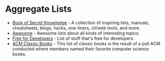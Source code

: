 # Aggregate Lists

- [Book of Secret Knowledge](https://github.com/trimstray/the-book-of-secret-knowledge) - A collection of inspiring lists, manuals, cheatsheets, blogs, hacks, one-liners, cli/web tools, and more.
- [Awesome](https://github.com/sindresorhus/awesome) - Awesome lists about all kinds of interesting topics.
- [Free for Developers](https://free-for.dev/) - List of stuff that's free for developers.
- [ACM Classic Books](https://dl.acm.org/collections/classics) - This list of classic books is the result of a poll ACM conducted where members named their favorite computer science books.
